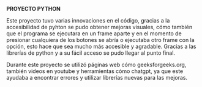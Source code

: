 **PROYECTO PYTHON** 

Este proyecto tuvo varias innovaciones en el código, gracias a la accesibilidad de pyhton se pudo obtener mejoras visuales, cómo también que el programa se ejecutara en un frame aparte y en el momento de presionar cualquiera de los botones se abría o ejecutaba otro frame con la opción, esto hace que sea mucho más accesible y agradable. Gracias a las librerías de python y a su fácil acceso se pudo llegar al punto final. 

Durante este proyecto se utilizó páginas web cómo geeksforgeeks.org, también videos en youtube y herramientas cómo chatgpt, ya que este ayudaba a encontrar errores y utilizar librerías nuevas para las mejoras. 

